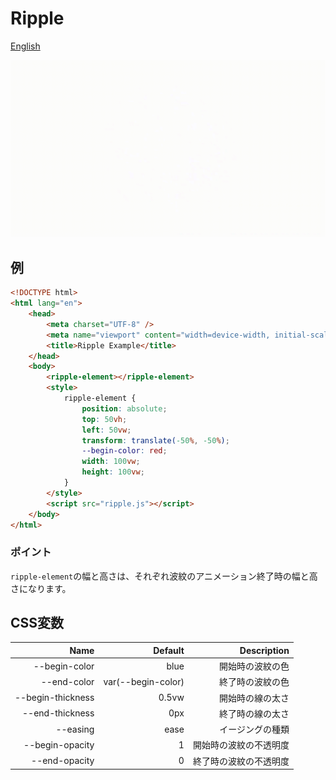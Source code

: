 # Ripple

[English](README.md)

![sample gif](ripple.gif)

## 例

```html
<!DOCTYPE html>
<html lang="en">
    <head>
        <meta charset="UTF-8" />
        <meta name="viewport" content="width=device-width, initial-scale=1.0">
        <title>Ripple Example</title>
    </head>
    <body>
        <ripple-element></ripple-element>
        <style>
            ripple-element {
                position: absolute;
                top: 50vh;
                left: 50vw;
                transform: translate(-50%, -50%);
                --begin-color: red;
                width: 100vw;
                height: 100vw;
            }
        </style>
        <script src="ripple.js"></script>
    </body>
</html>
```

### ポイント

``ripple-element``の幅と高さは、それぞれ波紋のアニメーション終了時の幅と高さになります。

## CSS変数

|Name|Default|Description|
|--:|--:|--:|
|--begin-color|blue|開始時の波紋の色|
|--end-color|var(--begin-color)|終了時の波紋の色|
|--begin-thickness|0.5vw|開始時の線の太さ|
|--end-thickness|0px|終了時の線の太さ|
|--easing|ease|イージングの種類|
|--begin-opacity|1|開始時の波紋の不透明度|
|--end-opacity|0|終了時の波紋の不透明度|
